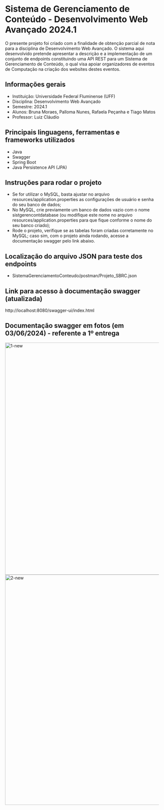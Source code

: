 # Sistema de Gerenciamento de Conteúdo - Desenvolvimento Web Avançado 2024.1
O presente projeto foi criado com a finalidade de obtenção parcial de nota para a disciplina de Desenvolvimento Web Avançado. O sistema aqui desenvolvido pretende apresentar a descrição e a implementação de um conjunto de endpoints constituindo uma API REST para um Sistema de Gerenciamento de Conteúdo, o qual visa apoiar organizadores de eventos de Computação na criação dos websites destes eventos.

## Informações gerais
- Instituição: Universidade Federal Fluminense (UFF)
- Disciplina: Desenvolvimento Web Avançado
- Semestre: 2024.1
- Alunos: Bruna Moraes, Palloma Nunes, Rafaela Peçanha e Tiago Matos
- Professor: Luiz Cláudio

## Principais linguagens, ferramentas e frameworks utilizados
- Java
- Swagger
- Spring Boot
- Java Persistence API (JPA)

## Instruções para rodar o projeto
- Se for utilizar o MySQL, basta ajustar no arquivo resources/application.properties as configurações de usuário e senha do seu banco de dados;
- No MySQL, crie previamente um banco de dados vazio com o nome sistgerencontdatabase (ou modifique este nome no arquivo resources/application.properties para que fique conforme o nome do seu banco criado);
- Rode o projeto, verifique se as tabelas foram criadas corretamente no MySQL; caso sim, com o projeto ainda rodando, acesse a documentação swagger pelo link abaixo.

## Localização do arquivo JSON para teste dos endpoints
- SistemaGerenciamentoConteudo/postman/Projeto_SBRC.json

## Link para acesso à documentação swagger (atualizada)
http://localhost:8080/swagger-ui/index.html

## Documentação swagger em fotos (em 03/06/2024) - referente a 1º entrega
<img width="761" alt="1-new" src="https://github.com/nunespalloma/SistemaGerenciamentoConteudo/assets/71555436/10294d61-9c09-4658-9cf3-f19e61fcc488">

<img width="755" alt="2-new" src="https://github.com/nunespalloma/SistemaGerenciamentoConteudo/assets/71555436/54bbaac2-82fa-4551-8319-84e6afe2b6ff">




